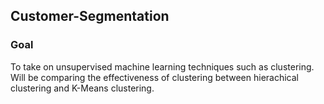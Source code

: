 ## Customer-Segmentation

### Goal
To take on unsupervised machine learning techniques such as clustering. Will be comparing the effectiveness of clustering between hierachical clustering and K-Means clustering. 
